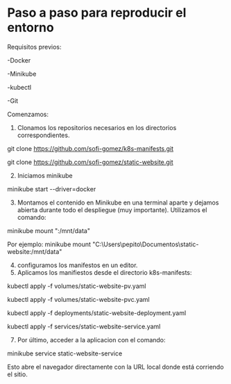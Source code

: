 # Paso a paso para reproducir el entorno
Requisitos previos:

-Docker

-Minikube

-kubectl

-Git

Comenzamos:
1. Clonamos los repositorios necesarios en los directorios correspondientes.
   
git clone https://github.com/sofi-gomez/k8s-manifests.git 

git clone https://github.com/sofi-gomez/static-website.git

2. Iniciamos minikube
   
minikube start --driver=docker

3. Montamos el contenido en Minikube en una terminal aparte y dejamos abierta durante todo el despliegue (muy importante). Utilizamos el comando:
   
minikube mount "<ruta-local-static-website>:/mnt/data"

Por ejemplo: minikube mount "C:\Users\pepito\Documentos\static-website:/mnt/data"

4. configuramos los manifestos en un editor.
5. Aplicamos los manifiestos desde el directorio k8s-manifests:
   
kubectl apply -f volumes/static-website-pv.yaml

kubectl apply -f volumes/static-website-pvc.yaml

kubectl apply -f deployments/static-website-deployment.yaml

kubectl apply -f services/static-website-service.yaml

7. Por último, acceder a la aplicacion con el comando:
   
minikube service static-website-service

Esto abre el navegador directamente con la URL local donde está corriendo el sitio.

